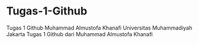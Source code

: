 # Tugas-1-Github
Tugas 1 Github Muhammad Almustofa Khanafi Universitas Muhammadiyah Jakarta
Tugas 1 Github dari Muhammad Almustofa Khanafi
